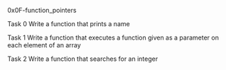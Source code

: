 0x0F-function_pointers

Task 0 Write a function that prints a name

Task 1 Write a function that executes a function given as a parameter on each element of an array

Task 2 Write a function that searches for an integer

